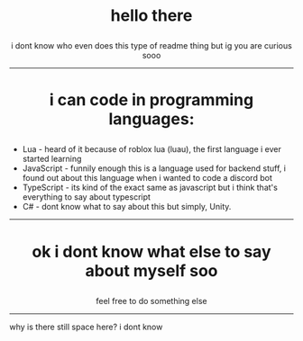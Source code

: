 # <p align="center">hello there<p>
<p align="center">i dont know who even does this type of readme thing but ig you are curious sooo<p>

** **

# <p align="center">i can code in programming languages:<p>
- Lua - heard of it because of roblox lua (luau), the first language i ever started learning
- JavaScript - funnily enough this is a language used for backend stuff, i found out about this language when i wanted to code a discord bot
- TypeScript - its kind of the exact same as javascript but i think that's everything to say about typescript
- C# - dont know what to say about this but simply, Unity.

** **  
# <p align="center">ok i dont know what else to say about myself soo<p>
<p align="center">feel free to do something else<p>

** **
why is there still space here? i dont know
